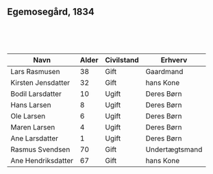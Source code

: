 ## Egemosegård, 1834
<br>
<br>
<br>

<table class="rows-and-columns">
    <thead>
        <tr>
            <th class="col-Navn" scope="col">Navn</th><th class="col-Alder" scope="col">Alder</th><th class="col-Civilstand" scope="col">Civilstand</th><th class="col-Erhverv" scope="col">Erhverv</th>
        </tr>
    </thead>
    <tbody>
        <tr>
                <td class="col-Navn">Lars Rasmusen</td>
                <td class="col-Alder">38</td>
                <td class="col-Civilstand">Gift</td>
                <td class="col-Erhverv">Gaardmand</td>
        </tr>
        <tr>
                <td class="col-Navn">Kirsten Jensdatter</td>
                <td class="col-Alder">32</td>
                <td class="col-Civilstand">Gift</td>
                <td class="col-Erhverv">hans Kone</td>
        </tr>
        <tr>
                <td class="col-Navn">Bodil Larsdatter</td>
                <td class="col-Alder">10</td>
                <td class="col-Civilstand">Ugift</td>
                <td class="col-Erhverv">Deres Børn</td>
        </tr>
        <tr>
                <td class="col-Navn">Hans Larsen</td>
                <td class="col-Alder">8</td>
                <td class="col-Civilstand">Ugift</td>
                <td class="col-Erhverv">Deres Børn</td>
        </tr>
        <tr>
                <td class="col-Navn">Ole Larsen</td>
                <td class="col-Alder">6</td>
                <td class="col-Civilstand">Ugift</td>
                <td class="col-Erhverv">Deres Børn</td>
        </tr>
        <tr>
                <td class="col-Navn">Maren Larsen</td>
                <td class="col-Alder">4</td>
                <td class="col-Civilstand">Ugift</td>
                <td class="col-Erhverv">Deres Børn</td>
        </tr>
        <tr>
                <td class="col-Navn">Ane Larsdatter</td>
                <td class="col-Alder">1</td>
                <td class="col-Civilstand">Ugift</td>
                <td class="col-Erhverv">Deres Børn</td>
        </tr>
        <tr>
                <td class="col-Navn">Rasmus Svendsen</td>
                <td class="col-Alder">70</td>
                <td class="col-Civilstand">Gift</td>
                <td class="col-Erhverv">Undertægtsmand</td>
        </tr>
        <tr>
                <td class="col-Navn">Ane Hendriksdatter</td>
                <td class="col-Alder">67</td>
                <td class="col-Civilstand">Gift</td>
                <td class="col-Erhverv">hans Kone</td>
        </tr>
    </tbody>
</table>